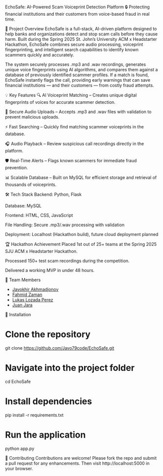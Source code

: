 EchoSafe: AI-Powered Scam Voiceprint Detection Platform
🔒 Protecting financial institutions and their customers from voice-based fraud in real time.

🚀 Project Overview
EchoSafe is a full-stack, AI-driven platform designed to help banks and organizations detect and stop scam calls before they cause harm. Built during the Spring 2025 St. John’s University ACM x Headstarter Hackathon, EchoSafe combines secure audio processing, voiceprint fingerprinting, and intelligent search capabilities to identify known scammers quickly and accurately.

The system securely processes .mp3 and .wav recordings, generates unique voice fingerprints using AI algorithms, and compares them against a database of previously identified scammer profiles. If a match is found, EchoSafe instantly flags the call, providing early warnings that can save financial institutions — and their customers — from costly fraud attempts.

💡 Key Features
🔍 AI Voiceprint Matching – Creates unique digital fingerprints of voices for accurate scammer detection.

📂 Secure Audio Uploads – Accepts .mp3 and .wav files with validation to prevent malicious uploads.

⚡ Fast Searching – Quickly find matching scammer voiceprints in the database.

🎧 Audio Playback – Review suspicious call recordings directly in the platform.

🛡️ Real-Time Alerts – Flags known scammers for immediate fraud prevention.

📊 Scalable Database – Built on MySQL for efficient storage and retrieval of thousands of voiceprints.

🛠 Tech Stack
Backend: Python, Flask

Database: MySQL

Frontend: HTML, CSS, JavaScript

File Handling: Secure .mp3/.wav processing with validation

Deployment: Localhost (Hackathon build), future cloud deployment planned

🏆 Hackathon Achievement
Placed 1st out of 25+ teams at the Spring 2025 SJU ACM x Headstarter Hackathon.

Processed 150+ test scam recordings during the competition.

Delivered a working MVP in under 48 hours.

👥 Team Members
- [Javokhir Akhmadjonov](https://github.com/Javo79code)
- [Fahmid Zaman](https://github.com/Fahmid1952)
- [Lukas Lozada Perez](https://github.com/neonforestmist)
- [Juan Jara](https://github.com/JuanMJara)


📌 Installation
# Clone the repository
git clone https://github.com/Javo79code/EchoSafe.git

# Navigate into the project folder
cd EchoSafe

# Install dependencies
pip install -r requirements.txt

# Run the application
python app.py

🤝 Contributing
Contributions are welcome! Please fork the repo and submit a pull request for any enhancements.
Then visit http://localhost:5000 in your browser.
